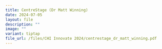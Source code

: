 ```yaml
---
title: CentreStage (Dr Matt Winning)
date: 2024-07-05
layout: file
description: ""
image: ""
variant: tiptap
file_url: /files/CHI Innovate 2024/centrestage_dr_matt_winning.pdf
---
```

